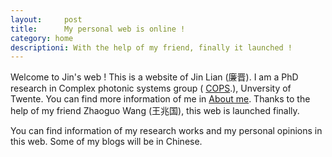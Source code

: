 ```yaml
---
layout:     post
title:      My personal web is online !
category: home
descriptioni: With the help of my friend, finally it launched ! 
---
```


Welcome to Jin's web ! This is a website of Jin Lian (廉晋). I am a PhD research in Complex photonic systems group ( <a href="http://cops.nano-cops.com/">COPS</a>.), Unversity of Twente. You can find more information of me in <a href="/aboutme">About me</a>.  Thanks to the help of my friend Zhaoguo Wang (王兆国), this web is launched finally.

You can find information of my research works and my personal opinions in this web. Some of my blogs will be in Chinese.

